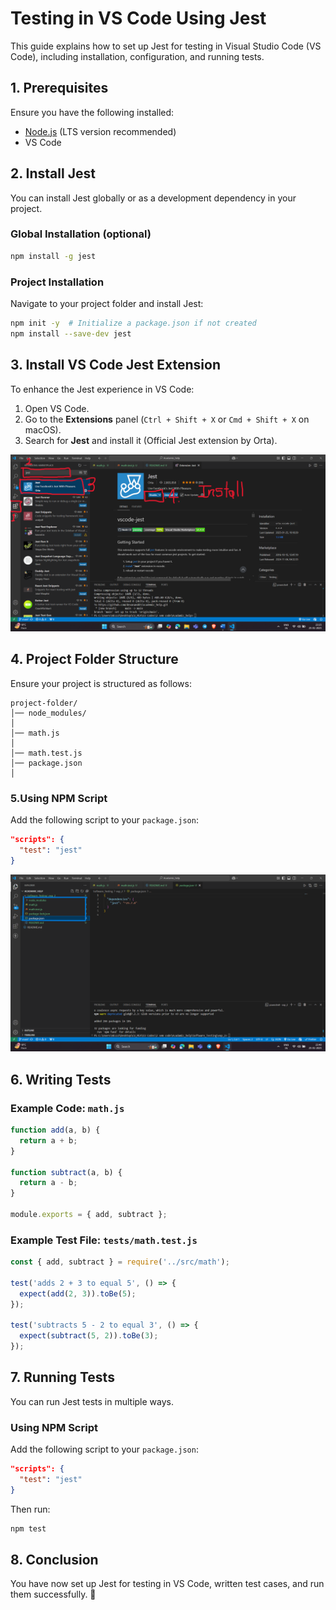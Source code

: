 # Testing in VS Code Using Jest

This guide explains how to set up Jest for testing in Visual Studio Code (VS Code), including installation, configuration, and running tests.

## 1. Prerequisites
Ensure you have the following installed:
- [Node.js](https://nodejs.org/) (LTS version recommended)
- VS Code

## 2. Install Jest
You can install Jest globally or as a development dependency in your project.

### Global Installation (optional)
```sh
npm install -g jest
```

### Project Installation
Navigate to your project folder and install Jest:
```sh
npm init -y  # Initialize a package.json if not created
npm install --save-dev jest
```

## 3. Install VS Code Jest Extension
To enhance the Jest experience in VS Code:
1. Open VS Code.
2. Go to the **Extensions** panel (`Ctrl + Shift + X` or `Cmd + Shift + X` on macOS).
3. Search for **Jest** and install it (Official Jest extension by Orta).

![Alt text](./images/exp2_1.png)


## 4. Project Folder Structure
Ensure your project is structured as follows:
```
project-folder/
│── node_modules/
│
│── math.js
│
│── math.test.js
│── package.json
│
```

### 5.Using NPM Script
Add the following script to your `package.json`:
```json
"scripts": {
  "test": "jest"
}
```
![Alt text](./images/exp2.3.png)


## 6. Writing Tests
### Example Code: `math.js`
```js
function add(a, b) {
  return a + b;
}

function subtract(a, b) {
  return a - b;
}

module.exports = { add, subtract };
```

### Example Test File: `tests/math.test.js`
```js
const { add, subtract } = require('../src/math');

test('adds 2 + 3 to equal 5', () => {
  expect(add(2, 3)).toBe(5);
});

test('subtracts 5 - 2 to equal 3', () => {
  expect(subtract(5, 2)).toBe(3);
});
```

## 7. Running Tests
You can run Jest tests in multiple ways.

### Using NPM Script
Add the following script to your `package.json`:
```json
"scripts": {
  "test": "jest"
}
```
Then run:
```sh
npm test
```


## 8. Conclusion
You have now set up Jest for testing in VS Code, written test cases, and run them successfully. 🎉

